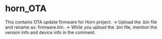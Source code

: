 # horn_OTA
This contains OTA update firmware for Horn project.
-> Upload the .bin file and rename as: firmware.bin.
-> While you upload the .bin file, mention the version info and device info in the comment.
